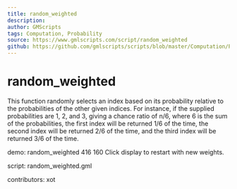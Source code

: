 ```yaml
---
title: random_weighted
description: 
author: GMScripts
tags: Computation, Probability
source: https://www.gmlscripts.com/script/random_weighted
github: https://github.com/gmlscripts/scripts/blob/master/Computation/Probability/random_weighted.gml
---
```


random_weighted
===============

This function randomly selects an index based on its probability
relative to the probabilities of the other given indices. For
instance, if the supplied probabilities are 1, 2, and 3, giving
a chance ratio of n/6, where 6 is the sum of the probabilities,
the first index will be returned 1/6 of the time, the second index
will be returned 2/6 of the time, and the third index will be
returned 3/6 of the time.

demo: random_weighted 416 160
Click display to restart with new weights.

script: random_weighted.gml

contributors: xot
